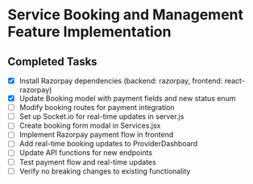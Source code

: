 # Service Booking and Management Feature Implementation

## Completed Tasks
- [x] Install Razorpay dependencies (backend: razorpay, frontend: react-razorpay)
- [x] Update Booking model with payment fields and new status enum
- [ ] Modify booking routes for payment integration
- [ ] Set up Socket.io for real-time updates in server.js
- [ ] Create booking form modal in Services.jsx
- [ ] Implement Razorpay payment flow in frontend
- [ ] Add real-time booking updates to ProviderDashboard
- [ ] Update API functions for new endpoints
- [ ] Test payment flow and real-time updates
- [ ] Verify no breaking changes to existing functionality

